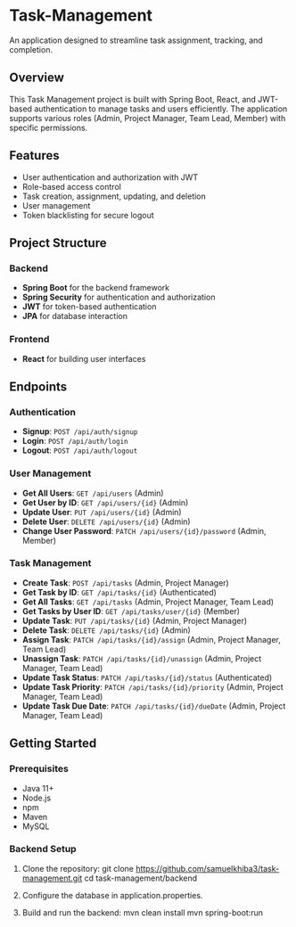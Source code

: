 # Task-Management
An application designed to streamline task assignment, tracking, and completion.

## Overview

This Task Management project is built with Spring Boot, React, and JWT-based authentication to manage tasks and users efficiently. The application supports various roles (Admin, Project Manager, Team Lead, Member) with specific permissions.

## Features

- User authentication and authorization with JWT
- Role-based access control
- Task creation, assignment, updating, and deletion
- User management
- Token blacklisting for secure logout

## Project Structure

### Backend

- **Spring Boot** for the backend framework
- **Spring Security** for authentication and authorization
- **JWT** for token-based authentication
- **JPA** for database interaction

### Frontend

- **React** for building user interfaces

## Endpoints

### Authentication

- **Signup**: `POST /api/auth/signup`
- **Login**: `POST /api/auth/login`
- **Logout**: `POST /api/auth/logout`

### User Management

- **Get All Users**: `GET /api/users` (Admin)
- **Get User by ID**: `GET /api/users/{id}` (Admin)
- **Update User**: `PUT /api/users/{id}` (Admin)
- **Delete User**: `DELETE /api/users/{id}` (Admin)
- **Change User Password**: `PATCH /api/users/{id}/password` (Admin, Member)

### Task Management

- **Create Task**: `POST /api/tasks` (Admin, Project Manager)
- **Get Task by ID**: `GET /api/tasks/{id}` (Authenticated)
- **Get All Tasks**: `GET /api/tasks` (Admin, Project Manager, Team Lead)
- **Get Tasks by User ID**: `GET /api/tasks/user/{id}` (Member)
- **Update Task**: `PUT /api/tasks/{id}` (Admin, Project Manager)
- **Delete Task**: `DELETE /api/tasks/{id}` (Admin)
- **Assign Task**: `PATCH /api/tasks/{id}/assign` (Admin, Project Manager, Team Lead)
- **Unassign Task**: `PATCH /api/tasks/{id}/unassign` (Admin, Project Manager, Team Lead)
- **Update Task Status**: `PATCH /api/tasks/{id}/status` (Authenticated)
- **Update Task Priority**: `PATCH /api/tasks/{id}/priority` (Admin, Project Manager, Team Lead)
- **Update Task Due Date**: `PATCH /api/tasks/{id}/dueDate` (Admin, Project Manager, Team Lead)

## Getting Started

### Prerequisites

- Java 11+
- Node.js
- npm
- Maven
- MySQL

### Backend Setup

1. Clone the repository:
   git clone https://github.com/samuelkhiba3/task-management.git
   cd task-management/backend
2. Configure the database in application.properties.

3. Build and run the backend:
  mvn clean install
  mvn spring-boot:run
